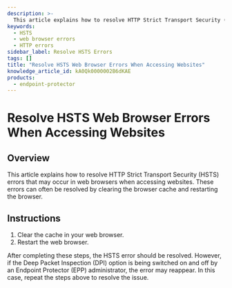 ```yaml
---
description: >-
  This article explains how to resolve HTTP Strict Transport Security (HSTS) errors that may occur in web browsers when accessing websites.
keywords:
  - HSTS
  - web browser errors
  - HTTP errors
sidebar_label: Resolve HSTS Errors
tags: []
title: "Resolve HSTS Web Browser Errors When Accessing Websites"
knowledge_article_id: kA0Qk0000002B6dKAE
products:
  - endpoint-protector
---
```


# Resolve HSTS Web Browser Errors When Accessing Websites

## Overview

This article explains how to resolve HTTP Strict Transport Security (HSTS) errors that may occur in web browsers when accessing websites. These errors can often be resolved by clearing the browser cache and restarting the browser.

## Instructions

1. Clear the cache in your web browser.
2. Restart the web browser.

After completing these steps, the HSTS error should be resolved. However, if the Deep Packet Inspection (DPI) option is being switched on and off by an Endpoint Protector (EPP) administrator, the error may reappear. In this case, repeat the steps above to resolve the issue.